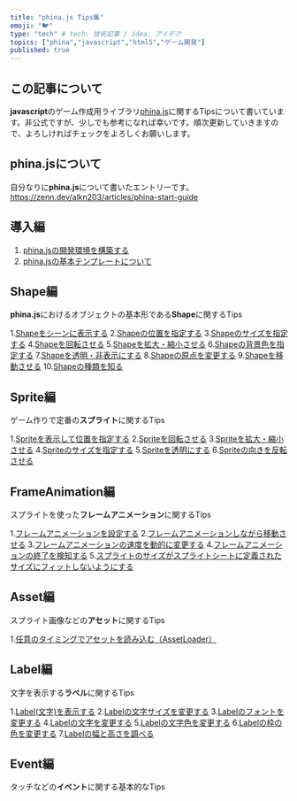 ```yaml
---
title: "phina.js Tips集"
emoji: "🐦"
type: "tech" # tech: 技術記事 / idea: アイデア
topics: ["phina","javascript","html5","ゲーム開発"]
published: true
---
```


## この記事について
**javascript**のゲーム作成用ライブラリ[phina.js](https://phinajs.com/)に関するTipsについて書いています。非公式ですが、少しでも参考になれば幸いです。順次更新していきますので、よろしければチェックをよろしくお願いします。

## phina.jsについて
自分なりに**phina.js**について書いたエントリーです。
https://zenn.dev/alkn203/articles/phina-start-guide

## 導入編
1. [phina.jsの開発環境を構築する](https://zenn.dev/alkn203/articles/phina-prologue)
2. [phina.jsの基本テンプレートについて](https://zenn.dev/alkn203/articles/phina-template)

## Shape編
**phina.js**におけるオブジェクトの基本形である**Shape**に関するTips

1.[Shapeをシーンに表示する](https://zenn.dev/alkn203/articles/phina-add-shape)
2.[Shapeの位置を指定する](https://zenn.dev/alkn203/articles/phina-locate-shape)
3.[Shapeのサイズを指定する](https://zenn.dev/alkn203/articles/phina-resize-shape)
4.[Shapeを回転させる](https://zenn.dev/alkn203/articles/phina-rotate-shape)
5.[Shapeを拡大・縮小させる](https://zenn.dev/alkn203/articles/phina-scale-shape)
6.[Shapeの背景色を指定する](https://zenn.dev/alkn203/articles/phina-color-shape)
7.[Shapeを透明・非表示にする](https://zenn.dev/alkn203/articles/phina-alpha-shape)
8.[Shapeの原点を変更する](https://zenn.dev/alkn203/articles/phina-change-shape-origin)
9.[Shapeを移動させる](https://zenn.dev/alkn203/articles/phina-move-shape)
10.[Shapeの種類を知る](https://zenn.dev/alkn203/articles/phina-sort-of-shape)

## Sprite編
ゲーム作りで定番の**スプライト**に関するTips

1.[Spriteを表示して位置を指定する](https://zenn.dev/alkn203/articles/phina-locate-sprite)
2.[Spriteを回転させる](https://zenn.dev/alkn203/articles/phina-rotate-sprite)
3.[Spriteを拡大・縮小させる](https://zenn.dev/alkn203/articles/phina-scale-sprite)
4.[Spriteのサイズを指定する](https://zenn.dev/alkn203/articles/phina-resize-sprite)
5.[Spriteを透明にする](https://zenn.dev/alkn203/articles/phina-alpha-sprite)
6.[Spriteの向きを反転させる](https://zenn.dev/alkn203/articles/phina-reverse-sprite)

## FrameAnimation編
スプライトを使った**フレームアニメーション**に関するTips

1.[フレームアニメーションを設定する](https://zenn.dev/alkn203/articles/phina-frameanimation)
2.[フレームアニメーションしながら移動させる](https://zenn.dev/alkn203/articles/phina-frameanimation-move)
3.[フレームアニメーションの速度を動的に変更する](https://zenn.dev/alkn203/articles/phina-frameanimation-speed)
4.[フレームアニメーションの終了を検知する](https://zenn.dev/alkn203/articles/phina-frameanimation-end)
5.[スプライトのサイズがスプライトシートに定義されたサイズにフィットしないようにする](https://zenn.dev/alkn203/articles/phina-no-fit-ss-size)

## Asset編
スプライト画像などの**アセット**に関するTips

1.[任意のタイミングでアセットを読み込む（AssetLoader）](https://zenn.dev/alkn203/articles/phina-asset-loader)


## Label編
文字を表示する**ラベル**に関するTips

1.[Label(文字)を表示する](https://zenn.dev/alkn203/articles/phina-add-label)
2.[Labelの文字サイズを変更する](https://zenn.dev/alkn203/articles/phina-change-label-size)
3.[Labelのフォントを変更する](https://zenn.dev/alkn203/articles/phina-change-label-font)
4.[Labelの文字を変更する](https://zenn.dev/alkn203/articles/phina-change-label-text)
5.[Labelの文字色を変更する](https://zenn.dev/alkn203/articles/phina-change-label-color)
6.[Labelの枠の色を変更する](https://zenn.dev/alkn203/articles/phina-change-label-frame)
7.[Labelの幅と高さを調べる](https://zenn.dev/alkn203/articles/phina-change-label-width-height)

## Event編
タッチなどの**イベント**に関する基本的なTips